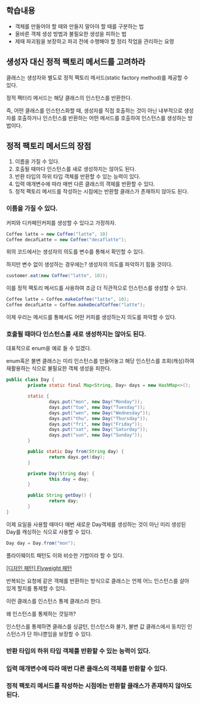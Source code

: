 ## 학습내용

- 객체를 만들어야 할 때와 만들지 말아야 할 때를 구분하는 법
- 올바른 객체 생성 방법과 불필요한 생성을 피하는 법
- 제때 파괴됨을 보장하고 파괴 전에 수행해야 할 정리 작업을 관리하는 요령

## 생성자 대신 정적 팩토리 메서드를 고려하라

클래스는 생성자와 별도로 정적 팩토리 메서드(static factory method)를 제공할 수 있다.

정적 팩터리 메서드는 해당 클래스의 인스턴스를 반환한다.

즉, 어떤 클래스를 인스턴스화할 때, 생성자를 직접 호출하는 것이 아닌 내부적으로 생성자를 호출하거나 인스턴스를 반환하는 어떤 메서드를 호출하여 인스턴스를 생성하는 방법이다.

## 정적 팩토리 메서드의 장점

1. 이름을 가질 수 있다.
2. 호출될 때마다 인스턴스를 새로 생성하지는 않아도 된다.
3. 반환 타입의 하위 타입 객체를 반환할 수 있는 능력이 있다.
4. 입력 매개변수에 따라 매번 다른 클래스의 객체를 반환할 수 있다.
5. 정적 팩토리 메서드를 작성하는 시점에는 반환할 클래스가 존재하지 않아도 된다.

### 이름을 가질 수 있다.

커피와 디카페인커피를 생성할 수 있다고 가정하자.

```java
Coffee latte = new Coffee("latte", 10)
Coffee decafLatte = new Coffee("decaflatte");
```

위의 코드에서는 생성자의 의도를 변수를 통해서 확인할 수 있다.

하지만 변수 없이 생성하는 경우에는? 생성자의 의도를 파악하기 힘들 것이다.

```java
customer.eat(new Coffee("latte", 10));
```

이를 정적 팩토리 메서드를 사용하여 조금 더 직관적으로 인스턴스를 생성할 수 있다.

```java
Coffee latte = Coffee.makeCoffee("latte", 10);
Coffee decafLatte = Coffee.makeDecafCoffee("latte");
```

이제 우리는 메서드를 통해서도 어떤 커피를 생성하는지 의도를 파악할 수 있다.

### 호출될 때마다 인스턴스를 새로 생성하지는 않아도 된다.

대표적으로  enum을 예로 들 수 있겠다.

enum혹은 불변 클래스는 미리 인스턴스를 만들어놓고 해당 인스턴스를 조회(캐싱)하여 재활용하는 식으로 불필요한 객체 생성을 피한다.

```java
public class Day {
		private static final Map<String, Day> days = new HashMap<>();

		static {
				days.put("mon", new Day("Monday"));
				days.put("tue", new Day("Tuesday"));
				days.put("wen", new Day("Wednesday"));
				days.put("thu", new Day("Thursday"));
				days.put("fri", new Day("Friday"));
				days.put("sat", new Day("Saturday"));
				days.put("sun", new Day("Sunday"));
		}

		public static Day from(String day) {
				return days.get(day);
		}

		private Day(String day) {
				this.day = day;
		}

		public String getDay() {
				return day;
		}
}
```

이제 요일을 사용할 때마다 매번 새로운 Day객체를 생성하는 것이 아닌 미리 생성된 Day를 캐싱하는 식으로 사용할 수 있다.

```java
Day day = Day.from("mon");
```

플라이웨이트 패턴도 이와 비슷한 기법이라 할 수 있다.

[[디자인 패턴] Flyweight 패턴](https://velog.io/@hoit_98/디자인-패턴-Flyweight-패턴)

반복되는 요청에 같은 객체를 반환하는 방식으로 클래스는 언제 어느 인스턴스를 살아 있게 할지를 통제할 수 있다.

이런 클래스를 인스턴스 통제 클래스라 한다.

왜 인스턴스를 통제하는 것일까?

인스턴스를 통제하면 클래스를 싱글턴, 인스턴스화 불가, 불변 값 클래스에서 동치인 인스턴스가 단 하나뿐임을 보장할 수 있다.

### 반환 타입의 하위 타입 객체를 반환할 수 있는 능력이 있다.

### 입력 매개변수에 따라 매번 다른 클래스의 객체를 반환할 수 있다.

### 정적 팩토리 메서드를 작성하는 시점에는 반환할 클래스가 존재하지 않아도 된다.